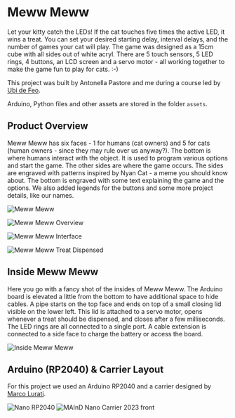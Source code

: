 # Meww Meww

Let your kitty catch the LEDs! If the cat touches five times the active LED, it wins a treat. You can set your desired starting delay, interval delays, and the number of games your cat will play. The game was designed as a 15cm cube with all sides out of white acryl. There are 5 touch sensors, 5 LED rings, 4 buttons, an LCD screen and a servo motor - all working together to make the game fun to play for cats. :-)

This project was built by Antonella Pastore and me during a course led by [Ubi de Feo](http://www.ubidefeo.com/).

Arduino, Python files and other assets are stored in the folder `assets`.

## Product Overview

Meww Meww has six faces - 1 for humans (cat owners) and 5 for cats (human owners - since they may rule over us anyway?). The bottom is where humans interact with the object. It is used to program various options and start the game. The other sides are where the game occurs. The sides are engraved with patterns inspired by Nyan Cat - a meme you should know about. The bottom is engraved with some text explaining the game and the options. We also added legends for the buttons and some more project details, like our names.

![Meww Meww](docs/meww-meww.jpg)

![Meww Meww Overview](docs/meww-meww-overview.webp)

![Meww Meww Interface](docs/meww-meww-interface.webp)

![Meww Meww Treat Dispensed](docs/meww-meww-treats.webp)

## Inside Meww Meww

Here you go with a fancy shot of the insides of Meww Meww. The Arduino board is elevated a little from the bottom to have additional space to hide cables. A pipe starts on the top face and ends on top of a small closing lid visible on the lower left. This lid is attached to a servo motor, opens whenever a treat should be dispensed, and closes after a few milliseconds. The LED rings are all connected to a single port. A cable extension is connected to a side face to charge the battery or access the board.

![Inside Meww Meww](docs/meww-meww-inside.jpg)

## Arduino (RP2040) & Carrier Layout

For this project we used an Arduino RP2040 and a carrier designed by [Marco Lurati](https://marcolurati.ch/).

![Nano RP2040](docs/NanoRP2040Connect_PINOUT.png)
![MAInD Nano Carrier 2023 front](docs/MAInD_Nano-Carrier_2023.jpg)
